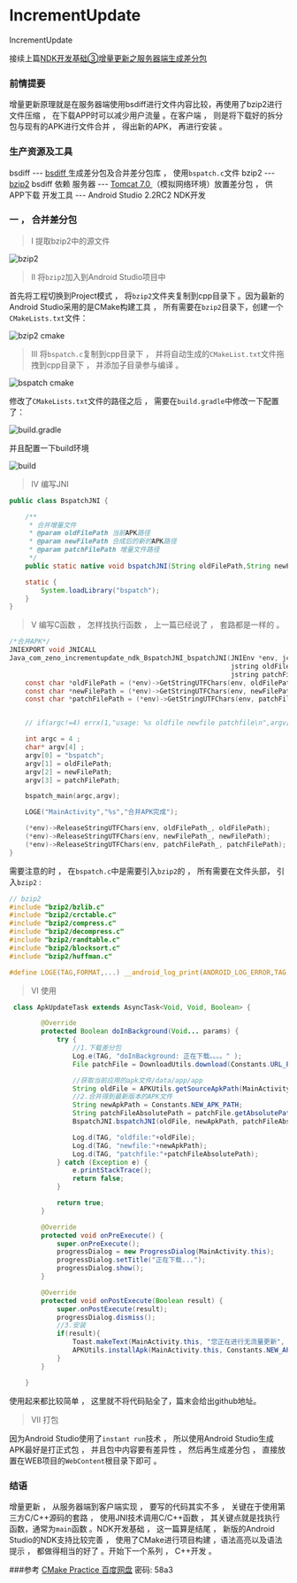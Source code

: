 # IncrementUpdate
IncrementUpdate

接续上篇[NDK开发基础③增量更新之服务器端生成差分包](http://www.jianshu.com/p/47d6c115f7ca)

### 前情提要
增量更新原理就是在服务器端使用bsdiff进行文件内容比较，再使用了bzip2进行文件压缩 ， 在下载APP时可以减少用户流量 。在客户端 ， 则是将下载好的拆分包与现有的APK进行文件合并 ， 得出新的APK， 再进行安装 。

### 生产资源及工具
bsdiff --- [bsdiff ](http://www.daemonology.net/bsdiff/bsdiff-4.3.tar.gz)  生成差分包及合并差分包库 ， 使用`bspatch.c`文件
bzip2  --- [bzip2](http://www.bzip.org/downloads.html) bsdiff 依赖
服务器 --- [Tomcat 7.0 ](http://tomcat.apache.org/tomcat-7.0-doc/index.html) （模拟网络环境）放置差分包 ， 供APP下载
开发工具 --- Android Studio 2.2RC2 NDK开发 

### 一 ， 合并差分包

> Ⅰ 提取bzip2中的源文件

![bzip2](http://upload-images.jianshu.io/upload_images/643851-35bd3d402c5d3e60.png?imageMogr2/auto-orient/strip%7CimageView2/2/w/1240)

> Ⅱ 将`bzip2`加入到Android Studio项目中

首先将工程切换到Project模式 ， 将`bzip2`文件夹复制到cpp目录下 。因为最新的Android Studio采用的是CMake构建工具 ， 所有需要在`bzip2`目录下，创建一个`CMakeLists.txt`文件：

![bzip2 cmake](http://upload-images.jianshu.io/upload_images/643851-1212805081f9ac72.png?imageMogr2/auto-orient/strip%7CimageView2/2/w/1240)

> Ⅲ 将`bspatch.c`复制到cpp目录下 ， 并将自动生成的`CMakeList.txt`文件拖拽到cpp目录下 ， 并添加子目录参与编译 。

![bspatch cmake](http://upload-images.jianshu.io/upload_images/643851-a9f2aa27fb2fabac.png?imageMogr2/auto-orient/strip%7CimageView2/2/w/1240)

修改了`CMakeLists.txt`文件的路径之后 ， 需要在`build.gradle`中修改一下配置了：

![build.gradle](http://upload-images.jianshu.io/upload_images/643851-bb27f1ff4abf50ec.png?imageMogr2/auto-orient/strip%7CimageView2/2/w/1240)

并且配置一下build环境

![build](http://upload-images.jianshu.io/upload_images/643851-ec8788547963af16.png?imageMogr2/auto-orient/strip%7CimageView2/2/w/1240)



> Ⅳ 编写JNI

```java
public class BspatchJNI {

    /**
     * 合并增量文件
     * @param oldFilePath 当前APK路径
     * @param newFilePath 合成后的新的APK路径
     * @param patchFilePath 增量文件路径
     */
    public static native void bspatchJNI(String oldFilePath,String newFilePath,String patchFilePath) ;

    static {
        System.loadLibrary("bspatch");
    }
}
```

> Ⅴ 编写C函数 ， 怎样找执行函数 ， 上一篇已经说了 ， 套路都是一样的 。

```c
/*合并APK*/
JNIEXPORT void JNICALL
Java_com_zeno_incrementupdate_ndk_BspatchJNI_bspatchJNI(JNIEnv *env, jclass type,
														jstring oldFilePath_, jstring newFilePath_,
														jstring patchFilePath_) {
	const char *oldFilePath = (*env)->GetStringUTFChars(env, oldFilePath_, 0);
	const char *newFilePath = (*env)->GetStringUTFChars(env, newFilePath_, 0);
	const char *patchFilePath = (*env)->GetStringUTFChars(env, patchFilePath_, 0);


	// if(argc!=4) errx(1,"usage: %s oldfile newfile patchfile\n",argv[0]);

	int argc = 4 ;
	char* argv[4] ;
	argv[0] = "bspatch";
	argv[1] = oldFilePath;
	argv[2] = newFilePath;
	argv[3] = patchFilePath;

	bspatch_main(argc,argv);

	LOGE("MainActivity","%s","合并APK完成");

	(*env)->ReleaseStringUTFChars(env, oldFilePath_, oldFilePath);
	(*env)->ReleaseStringUTFChars(env, newFilePath_, newFilePath);
	(*env)->ReleaseStringUTFChars(env, patchFilePath_, patchFilePath);
}
```
需要注意的时 ， 在`bspatch.c`中是需要引入`bzip2`的 ， 所有需要在文件头部， 引入`bzip2` :

```c
// bzip2
#include "bzip2/bzlib.c"
#include "bzip2/crctable.c"
#include "bzip2/compress.c"
#include "bzip2/decompress.c"
#include "bzip2/randtable.c"
#include "bzip2/blocksort.c"
#include "bzip2/huffman.c"

#define LOGE(TAG,FORMAT,...) __android_log_print(ANDROID_LOG_ERROR,TAG,FORMAT,__VA_ARGS__)
```
> Ⅵ 使用

```java
 class ApkUpdateTask extends AsyncTask<Void, Void, Boolean> {

        @Override
        protected Boolean doInBackground(Void... params) {
            try {
                //1.下载差分包
                Log.e(TAG, "doInBackground: 正在下载。。。。" );
                File patchFile = DownloadUtils.download(Constants.URL_PATCH_DOWNLOAD);

                //获取当前应用的apk文件/data/app/app
                String oldFile = APKUtils.getSourceApkPath(MainActivity.this, getPackageName());
                //2.合并得到最新版本的APK文件
                String newApkPath = Constants.NEW_APK_PATH;
                String patchFileAbsolutePath = patchFile.getAbsolutePath();
                BspatchJNI.bspatchJNI(oldFile, newApkPath, patchFileAbsolutePath);

                Log.d(TAG, "oldfile:"+oldFile);
                Log.d(TAG, "newfile:"+newApkPath);
                Log.d(TAG, "patchfile:"+patchFileAbsolutePath);
            } catch (Exception e) {
                e.printStackTrace();
                return false;
            }

            return true;
        }

        @Override
        protected void onPreExecute() {
            super.onPreExecute();
            progressDialog = new ProgressDialog(MainActivity.this);
            progressDialog.setTitle("正在下载...");
            progressDialog.show();
        }

        @Override
        protected void onPostExecute(Boolean result) {
            super.onPostExecute(result);
            progressDialog.dismiss();
            //3.安装
            if(result){
                Toast.makeText(MainActivity.this, "您正在进行无流量更新", Toast.LENGTH_SHORT).show();
                APKUtils.installApk(MainActivity.this, Constants.NEW_APK_PATH);
            }
        }

    }
```
使用起来都比较简单 ， 这里就不将代码贴全了，篇末会给出github地址。

> Ⅶ 打包

因为Android Studio使用了`instant run`技术 ， 所以使用Android Studio生成APK最好是打正式包 ， 并且包中内容要有差异性 ， 然后再生成差分包 ， 直接放置在WEB项目的`WebContent`根目录下即可 。

### 结语
增量更新 ， 从服务器端到客户端实现 ， 要写的代码其实不多 ， 关键在于使用第三方C/C++源码的套路 ， 使用JNI技术调用C/C++函数 ， 其关键点就是找执行函数，通常为`main`函数 。NDK开发基础 ， 这一篇算是结尾 ， 新版的Android Studio的NDK支持比较完善 ， 使用了CMake进行项目构建 ，语法高亮以及语法提示 ， 都做得相当的好了 。开始下一个系列 ， C++开发 。

###参考
[CMake Practice 百度网盘](http://pan.baidu.com/s/1i4IRcLv) 密码: 58a3